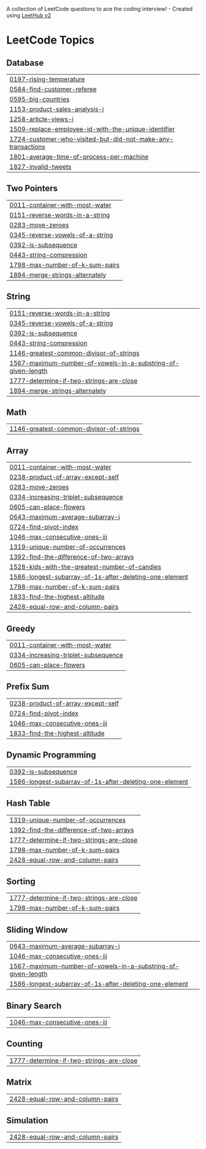 A collection of LeetCode questions to ace the coding interview! - Created using [LeetHub v2](https://github.com/arunbhardwaj/LeetHub-2.0)
<!---LeetCode Topics Start-->
# LeetCode Topics
## Database
|  |
| ------- |
| [0197-rising-temperature](https://github.com/ujpjm30/DSA/tree/master/0197-rising-temperature) |
| [0584-find-customer-referee](https://github.com/ujpjm30/DSA/tree/master/0584-find-customer-referee) |
| [0595-big-countries](https://github.com/ujpjm30/DSA/tree/master/0595-big-countries) |
| [1153-product-sales-analysis-i](https://github.com/ujpjm30/DSA/tree/master/1153-product-sales-analysis-i) |
| [1258-article-views-i](https://github.com/ujpjm30/DSA/tree/master/1258-article-views-i) |
| [1509-replace-employee-id-with-the-unique-identifier](https://github.com/ujpjm30/DSA/tree/master/1509-replace-employee-id-with-the-unique-identifier) |
| [1724-customer-who-visited-but-did-not-make-any-transactions](https://github.com/ujpjm30/DSA/tree/master/1724-customer-who-visited-but-did-not-make-any-transactions) |
| [1801-average-time-of-process-per-machine](https://github.com/ujpjm30/DSA/tree/master/1801-average-time-of-process-per-machine) |
| [1827-invalid-tweets](https://github.com/ujpjm30/DSA/tree/master/1827-invalid-tweets) |
## Two Pointers
|  |
| ------- |
| [0011-container-with-most-water](https://github.com/ujpjm30/DSA/tree/master/0011-container-with-most-water) |
| [0151-reverse-words-in-a-string](https://github.com/ujpjm30/DSA/tree/master/0151-reverse-words-in-a-string) |
| [0283-move-zeroes](https://github.com/ujpjm30/DSA/tree/master/0283-move-zeroes) |
| [0345-reverse-vowels-of-a-string](https://github.com/ujpjm30/DSA/tree/master/0345-reverse-vowels-of-a-string) |
| [0392-is-subsequence](https://github.com/ujpjm30/DSA/tree/master/0392-is-subsequence) |
| [0443-string-compression](https://github.com/ujpjm30/DSA/tree/master/0443-string-compression) |
| [1798-max-number-of-k-sum-pairs](https://github.com/ujpjm30/DSA/tree/master/1798-max-number-of-k-sum-pairs) |
| [1894-merge-strings-alternately](https://github.com/ujpjm30/DSA/tree/master/1894-merge-strings-alternately) |
## String
|  |
| ------- |
| [0151-reverse-words-in-a-string](https://github.com/ujpjm30/DSA/tree/master/0151-reverse-words-in-a-string) |
| [0345-reverse-vowels-of-a-string](https://github.com/ujpjm30/DSA/tree/master/0345-reverse-vowels-of-a-string) |
| [0392-is-subsequence](https://github.com/ujpjm30/DSA/tree/master/0392-is-subsequence) |
| [0443-string-compression](https://github.com/ujpjm30/DSA/tree/master/0443-string-compression) |
| [1146-greatest-common-divisor-of-strings](https://github.com/ujpjm30/DSA/tree/master/1146-greatest-common-divisor-of-strings) |
| [1567-maximum-number-of-vowels-in-a-substring-of-given-length](https://github.com/ujpjm30/DSA/tree/master/1567-maximum-number-of-vowels-in-a-substring-of-given-length) |
| [1777-determine-if-two-strings-are-close](https://github.com/ujpjm30/DSA/tree/master/1777-determine-if-two-strings-are-close) |
| [1894-merge-strings-alternately](https://github.com/ujpjm30/DSA/tree/master/1894-merge-strings-alternately) |
## Math
|  |
| ------- |
| [1146-greatest-common-divisor-of-strings](https://github.com/ujpjm30/DSA/tree/master/1146-greatest-common-divisor-of-strings) |
## Array
|  |
| ------- |
| [0011-container-with-most-water](https://github.com/ujpjm30/DSA/tree/master/0011-container-with-most-water) |
| [0238-product-of-array-except-self](https://github.com/ujpjm30/DSA/tree/master/0238-product-of-array-except-self) |
| [0283-move-zeroes](https://github.com/ujpjm30/DSA/tree/master/0283-move-zeroes) |
| [0334-increasing-triplet-subsequence](https://github.com/ujpjm30/DSA/tree/master/0334-increasing-triplet-subsequence) |
| [0605-can-place-flowers](https://github.com/ujpjm30/DSA/tree/master/0605-can-place-flowers) |
| [0643-maximum-average-subarray-i](https://github.com/ujpjm30/DSA/tree/master/0643-maximum-average-subarray-i) |
| [0724-find-pivot-index](https://github.com/ujpjm30/DSA/tree/master/0724-find-pivot-index) |
| [1046-max-consecutive-ones-iii](https://github.com/ujpjm30/DSA/tree/master/1046-max-consecutive-ones-iii) |
| [1319-unique-number-of-occurrences](https://github.com/ujpjm30/DSA/tree/master/1319-unique-number-of-occurrences) |
| [1392-find-the-difference-of-two-arrays](https://github.com/ujpjm30/DSA/tree/master/1392-find-the-difference-of-two-arrays) |
| [1528-kids-with-the-greatest-number-of-candies](https://github.com/ujpjm30/DSA/tree/master/1528-kids-with-the-greatest-number-of-candies) |
| [1586-longest-subarray-of-1s-after-deleting-one-element](https://github.com/ujpjm30/DSA/tree/master/1586-longest-subarray-of-1s-after-deleting-one-element) |
| [1798-max-number-of-k-sum-pairs](https://github.com/ujpjm30/DSA/tree/master/1798-max-number-of-k-sum-pairs) |
| [1833-find-the-highest-altitude](https://github.com/ujpjm30/DSA/tree/master/1833-find-the-highest-altitude) |
| [2428-equal-row-and-column-pairs](https://github.com/ujpjm30/DSA/tree/master/2428-equal-row-and-column-pairs) |
## Greedy
|  |
| ------- |
| [0011-container-with-most-water](https://github.com/ujpjm30/DSA/tree/master/0011-container-with-most-water) |
| [0334-increasing-triplet-subsequence](https://github.com/ujpjm30/DSA/tree/master/0334-increasing-triplet-subsequence) |
| [0605-can-place-flowers](https://github.com/ujpjm30/DSA/tree/master/0605-can-place-flowers) |
## Prefix Sum
|  |
| ------- |
| [0238-product-of-array-except-self](https://github.com/ujpjm30/DSA/tree/master/0238-product-of-array-except-self) |
| [0724-find-pivot-index](https://github.com/ujpjm30/DSA/tree/master/0724-find-pivot-index) |
| [1046-max-consecutive-ones-iii](https://github.com/ujpjm30/DSA/tree/master/1046-max-consecutive-ones-iii) |
| [1833-find-the-highest-altitude](https://github.com/ujpjm30/DSA/tree/master/1833-find-the-highest-altitude) |
## Dynamic Programming
|  |
| ------- |
| [0392-is-subsequence](https://github.com/ujpjm30/DSA/tree/master/0392-is-subsequence) |
| [1586-longest-subarray-of-1s-after-deleting-one-element](https://github.com/ujpjm30/DSA/tree/master/1586-longest-subarray-of-1s-after-deleting-one-element) |
## Hash Table
|  |
| ------- |
| [1319-unique-number-of-occurrences](https://github.com/ujpjm30/DSA/tree/master/1319-unique-number-of-occurrences) |
| [1392-find-the-difference-of-two-arrays](https://github.com/ujpjm30/DSA/tree/master/1392-find-the-difference-of-two-arrays) |
| [1777-determine-if-two-strings-are-close](https://github.com/ujpjm30/DSA/tree/master/1777-determine-if-two-strings-are-close) |
| [1798-max-number-of-k-sum-pairs](https://github.com/ujpjm30/DSA/tree/master/1798-max-number-of-k-sum-pairs) |
| [2428-equal-row-and-column-pairs](https://github.com/ujpjm30/DSA/tree/master/2428-equal-row-and-column-pairs) |
## Sorting
|  |
| ------- |
| [1777-determine-if-two-strings-are-close](https://github.com/ujpjm30/DSA/tree/master/1777-determine-if-two-strings-are-close) |
| [1798-max-number-of-k-sum-pairs](https://github.com/ujpjm30/DSA/tree/master/1798-max-number-of-k-sum-pairs) |
## Sliding Window
|  |
| ------- |
| [0643-maximum-average-subarray-i](https://github.com/ujpjm30/DSA/tree/master/0643-maximum-average-subarray-i) |
| [1046-max-consecutive-ones-iii](https://github.com/ujpjm30/DSA/tree/master/1046-max-consecutive-ones-iii) |
| [1567-maximum-number-of-vowels-in-a-substring-of-given-length](https://github.com/ujpjm30/DSA/tree/master/1567-maximum-number-of-vowels-in-a-substring-of-given-length) |
| [1586-longest-subarray-of-1s-after-deleting-one-element](https://github.com/ujpjm30/DSA/tree/master/1586-longest-subarray-of-1s-after-deleting-one-element) |
## Binary Search
|  |
| ------- |
| [1046-max-consecutive-ones-iii](https://github.com/ujpjm30/DSA/tree/master/1046-max-consecutive-ones-iii) |
## Counting
|  |
| ------- |
| [1777-determine-if-two-strings-are-close](https://github.com/ujpjm30/DSA/tree/master/1777-determine-if-two-strings-are-close) |
## Matrix
|  |
| ------- |
| [2428-equal-row-and-column-pairs](https://github.com/ujpjm30/DSA/tree/master/2428-equal-row-and-column-pairs) |
## Simulation
|  |
| ------- |
| [2428-equal-row-and-column-pairs](https://github.com/ujpjm30/DSA/tree/master/2428-equal-row-and-column-pairs) |
<!---LeetCode Topics End-->